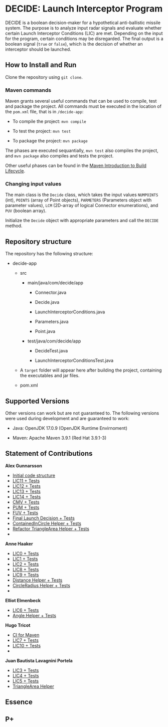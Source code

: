# DECIDE: Launch Interceptor Program

DECIDE is a boolean decision-maker for a hypothetical anti-ballistic missile system. The purpose is to analyze input radar signals and evaluate whether certain Launch Interceptor Conditions (LIC) are met. Depending on the input for the program, certain conditions may be disregarded. The final output is a boolean signal (`true` or `false`), which is the decision of whether an interceptor should be launched.

## How to Install and Run

Clone the repository using `git clone`.

### Maven commands

Maven grants several useful commands that can be used to compile, test and package the project. All commands must be executed in the location of the `pom.xml` file, that is in `/decide-app`:

- To compile the project: `mvn compile`

- To test the project: `mvn test`

- To package the project: `mvn package`

The phases are executed sequantially, `mvn test` also compiles the project, and `mvn package` also compiles and tests the project.

Other useful phases can be found in the [Maven Introduction to Build Lifecycle](https://maven.apache.org/guides/introduction/introduction-to-the-lifecycle.html).

### Changing input values

The main class is the `Decide` class, which takes the input values `NUMPOINTS` (int), `POINTS` (array of Point objects), `PARMETERS` (Parameters object with parameter values), `LCM` (2D-array of logical Connector enumerations), and `PUV` (boolean array).

Initialize the `Decide` object with appropriate parameters and call the `DECIDE` method.



## Repository structure

The repository has the following structure:

- decide-app
  
  - src
    
    - main/java/com/decide/app
      
      - Connector.java
      
      - Decide.java
      
      - LaunchInterceptorConditions.java
      
      - Parameters.java
      
      - Point.java
    
    - test/java/com/decide/app
      
      - DecideTest.java
      
      - LaunchInterceptorConditionsTest.java
  
  - A `target` folder will appear here after building the project, containing the executables and jar files.
  
  - pom.xml





## Supported Versions

Other versions can work but are not guaranteed to. The following versions were used during development and are guaranteed to work: 

- Java: OpenJDK 17.0.9 (OpenJDK Runtime Envirnoment)

- Maven: Apache Maven 3.9.1 (Red Hat 3.9.1-3)

## Statement of Contributions

**Alex Gunnarsson**

- [Initial code structure](https://github.com/alexarne/DECIDE/pull/28)
- [LIC11 + Tests](https://github.com/alexarne/DECIDE/pull/69)
- [LIC12 + Tests](https://github.com/alexarne/DECIDE/pull/68)
- [LIC13 + Tests](https://github.com/alexarne/DECIDE/pull/83)
- [LIC14 + Tests](https://github.com/alexarne/DECIDE/pull/81)
- [CMV + Tests](https://github.com/alexarne/DECIDE/pull/48)
- [PUM + Tests](https://github.com/alexarne/DECIDE/pull/65)
- [FUV + Tests](https://github.com/alexarne/DECIDE/pull/66)
- [Final Launch Decision + Tests](https://github.com/alexarne/DECIDE/pull/49)
- [ContainedInCircle Helper + Tests](https://github.com/alexarne/DECIDE/pull/79)
- [Refactor TriangleArea Helper + Tests](https://github.com/alexarne/DECIDE/pull/67)
- []()

**Anne Haaker**

- [LIC0 + Tests](https://github.com/alexarne/DECIDE/pull/35)
- [LIC1 + Tests](https://github.com/alexarne/DECIDE/pull/55)
- [LIC2 + Tests](https://github.com/alexarne/DECIDE/pull/54)
- [LIC8 + Tests](https://github.com/alexarne/DECIDE/pull/57)
- [LIC9 + Tests](https://github.com/alexarne/DECIDE/pull/70)
- [Distance Helper + Tests](https://github.com/alexarne/DECIDE/pull/37)
- [CircleRadius Helper + Tests](https://github.com/alexarne/DECIDE/pull/64)
- []()

**Elliot Elmenbeck**

- [LIC6 + Tests](https://github.com/alexarne/DECIDE/pull/93)
- [Angle Helper + Tests](https://github.com/alexarne/DECIDE/pull/78)

**Hugo Tricot**

- [CI for Maven](https://github.com/alexarne/DECIDE/pull/4)
- [LIC7 + Tests](https://github.com/alexarne/DECIDE/pull/56)
- [LIC10 + Tests](https://github.com/alexarne/DECIDE/pull/71)
- []()

**Juan Bautista Lavagnini Portela**

- [LIC3 + Tests](https://github.com/alexarne/DECIDE/pull/52)
- [LIC4 + Tests](https://github.com/alexarne/DECIDE/pull/60)
- [LIC5 + Tests](https://github.com/alexarne/DECIDE/pull/61)
- [TriangleArea Helper](https://github.com/alexarne/DECIDE/pull/52)

## Essence

## P+
